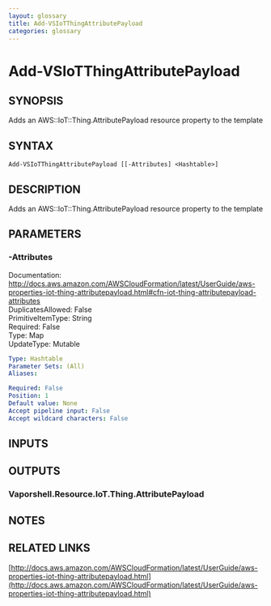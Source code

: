```yaml
---
layout: glossary
title: Add-VSIoTThingAttributePayload
categories: glossary
---
```


# Add-VSIoTThingAttributePayload

## SYNOPSIS
Adds an AWS::IoT::Thing.AttributePayload resource property to the template

## SYNTAX

```
Add-VSIoTThingAttributePayload [[-Attributes] <Hashtable>]
```

## DESCRIPTION
Adds an AWS::IoT::Thing.AttributePayload resource property to the template

## PARAMETERS

### -Attributes
Documentation: http://docs.aws.amazon.com/AWSCloudFormation/latest/UserGuide/aws-properties-iot-thing-attributepayload.html#cfn-iot-thing-attributepayload-attributes    
DuplicatesAllowed: False    
PrimitiveItemType: String    
Required: False    
Type: Map    
UpdateType: Mutable

```yaml
Type: Hashtable
Parameter Sets: (All)
Aliases: 

Required: False
Position: 1
Default value: None
Accept pipeline input: False
Accept wildcard characters: False
```

## INPUTS

## OUTPUTS

### Vaporshell.Resource.IoT.Thing.AttributePayload

## NOTES

## RELATED LINKS

[http://docs.aws.amazon.com/AWSCloudFormation/latest/UserGuide/aws-properties-iot-thing-attributepayload.html](http://docs.aws.amazon.com/AWSCloudFormation/latest/UserGuide/aws-properties-iot-thing-attributepayload.html)

